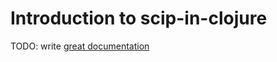 # Introduction to scip-in-clojure

TODO: write [great documentation](http://jacobian.org/writing/what-to-write/)

